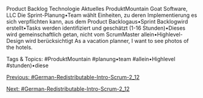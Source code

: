 Product Backlog
Technologie
Aktuelles ProduktMountain Goat Software, LLC
Die Sprint-Planung•Team wählt Einheiten, zu deren Implementierung es sich verpflichten kann, aus dem Product Backlogaus•Sprint Backlogwird erstellt•Tasks werden identifiziert und geschätzt (1-16 Stunden)•Dieses wird gemeinschaftlich getan, nicht vom ScrumMaster allein•Highlevel-Design wird berücksichtigt
As a vacation planner, I want to see photos of the hotels.

   Tags & Topics:
   #ProduktMountain
   #planung•team
   #allein•Highlevel
   #stunden)•diese

[Previous: #German-Redistributable-Intro-Scrum-2_12](German-Redistributable-Intro-Scrum-2_12.md)

[Next: #German-Redistributable-Intro-Scrum-2_12](German-Redistributable-Intro-Scrum-2_12.md)